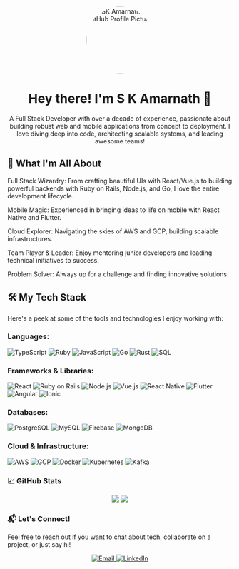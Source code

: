 <div align="center">
<img src="https://gravatar.com/avatar/bee69a2b969ba6d9ed96d5743a87fb8f?size=256" width="150" height="150" alt="SK Amarnath's GitHub Profile Picture" style="border-radius:50%;">
<h1>Hey there! I'm S K Amarnath 👋</h1>
<p>A Full Stack Developer with over a decade of experience, passionate about building robust web and mobile applications from concept to deployment. I love diving deep into code, architecting scalable systems, and leading awesome teams!</p>
</div>


## 🚀 What I'm All About
Full Stack Wizardry: From crafting beautiful UIs with React/Vue.js to building powerful backends with Ruby on Rails, Node.js, and Go, I love the entire development lifecycle.

Mobile Magic: Experienced in bringing ideas to life on mobile with React Native and Flutter.

Cloud Explorer: Navigating the skies of AWS and GCP, building scalable infrastructures.

Team Player & Leader: Enjoy mentoring junior developers and leading technical initiatives to success.

Problem Solver: Always up for a challenge and finding innovative solutions.

## 🛠️ My Tech Stack
Here's a peek at some of the tools and technologies I enjoy working with:

### Languages:
![TypeScript](https://img.shields.io/badge/TypeScript-007ACC?style=for-the-badge&logo=typescript&logoColor=white)
![Ruby](https://img.shields.io/badge/Ruby-CC342D?style=for-the-badge&logo=ruby&logoColor=white)
![JavaScript](https://img.shields.io/badge/JavaScript-F7DF1E?style=for-the-badge&logo=javascript&logoColor=black)
![Go](https://img.shields.io/badge/Go-00ADD8?style=for-the-badge&logo=go&logoColor=white)
![Rust](https://img.shields.io/badge/Rust-000000?style=for-the-badge&logo=rust&logoColor=white)
![SQL](https://img.shields.io/badge/SQL-4479A1?style=for-the-badge&logo=postgresql&logoColor=white)

### Frameworks & Libraries:
![React](https://img.shields.io/badge/React-61DAFB?style=for-the-badge&logo=react&logoColor=black)
![Ruby on Rails](https://img.shields.io/badge/Ruby_on_Rails-CC0000?style=for-the-badge&logo=rubyonrails&logoColor=white)
![Node.js](https://img.shields.io/badge/Node.js-339933?style=for-the-badge&logo=node.js&logoColor=white)
![Vue.js](https://img.shields.io/badge/Vue.js-4FC08D?style=for-the-badge&logo=vue.js&logoColor=white)
![React Native](https://img.shields.io/badge/React_Native-61DAFB?style=for-the-badge&logo=react-native&logoColor=black)
![Flutter](https://img.shields.io/badge/Flutter-02569B?style=for-the-badge&logo=flutter&logoColor=white)
![Angular](https://img.shields.io/badge/Angular-DD0031?style=for-the-badge&logo=angular&logoColor=white)
![Ionic](https://img.shields.io/badge/Ionic-3880FF?style=for-the-badge&logo=ionic&logoColor=white)

### Databases:
![PostgreSQL](https://img.shields.io/badge/PostgreSQL-316192?style=for-the-badge&logo=postgresql&logoColor=white)
![MySQL](https://img.shields.io/badge/MySQL-4479A1?style=for-the-badge&logo=mysql&logoColor=white)
![Firebase](https://img.shields.io/badge/Firebase-FFCA28?style=for-the-badge&logo=firebase&logoColor=black)
![MongoDB](https://img.shields.io/badge/MongoDB-47A248?style=for-the-badge&logo=mongodb&logoColor=white)

### Cloud & Infrastructure:
![AWS](https://img.shields.io/badge/AWS-232F3E?style=for-the-badge&logo=amazon-aws&logoColor=white)
![GCP](https://img.shields.io/badge/GCP-4285F4?style=for-the-badge&logo=google-cloud&logoColor=white)
![Docker](https://img.shields.io/badge/Docker-2496ED?style=for-the-badge&logo=docker&logoColor=white)
![Kubernetes](https://img.shields.io/badge/Kubernetes-326CE5?style=for-the-badge&logo=kubernetes&logoColor=white)
![Kafka](https://img.shields.io/badge/Kafka-231F20?style=for-the-badge&logo=apache-kafka&logoColor=white)

### 📈 GitHub Stats
<p align="center">
  <a href="https://github.com/askamist">
    <img src="http://github-profile-summary-cards.vercel.app/api/cards/profile-details?username=askamist&theme=transparent" />
  </a>
  <a href="https://github.com/askamist">
    <img src="http://github-profile-summary-cards.vercel.app/api/cards/most-commit-language?username=askamist&theme=transparent" />
  </a>
</p>

### 📬 Let's Connect!
Feel free to reach out if you want to chat about tech, collaborate on a project, or just say hi!

<p align="center">
<a href="mailto:amarnath12321@gmail.com">
<img src="https://img.shields.io/badge/Email-D14836?style=for-the-badge&logo=gmail&logoColor=white" alt="Email" />
</a>
<a href="https://linkedin.com/in/skamarnath" target="_blank">
<img src="https://img.shields.io/badge/LinkedIn-0077B5?style=for-the-badge&logo=linkedin&logoColor=white" alt="LinkedIn" />
</a>
</p>


<!--
**askamist/askamist** is a ✨ _special_ ✨ repository because its `README.md` (this file) appears on your GitHub profile.

Here are some ideas to get you started:

- 🔭 I’m currently working on ...
- 🌱 I’m currently learning ...
- 👯 I’m looking to collaborate on ...
- 🤔 I’m looking for help with ...
- 💬 Ask me about ...
- 📫 How to reach me: ...
- 😄 Pronouns: ...
- ⚡ Fun fact: ...
-->
